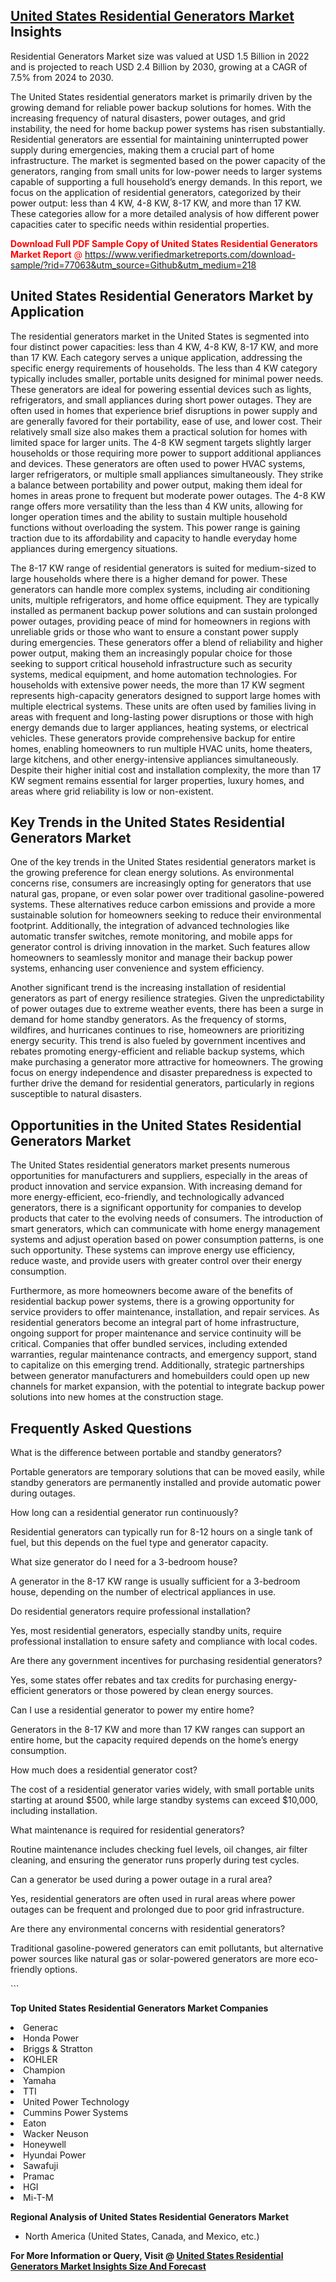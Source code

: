 <h2><a href="https://www.verifiedmarketreports.com/download-sample/?rid=77063&amp;utm_source=Github&amp;utm_medium=218" target="_blank">United States Residential Generators Market</a> Insights</h2><p>Residential Generators Market size was valued at USD 1.5 Billion in 2022 and is projected to reach USD 2.4 Billion by 2030, growing at a CAGR of 7.5% from 2024 to 2030.</p><p> <p>The United States residential generators market is primarily driven by the growing demand for reliable power backup solutions for homes. With the increasing frequency of natural disasters, power outages, and grid instability, the need for home backup power systems has risen substantially. Residential generators are essential for maintaining uninterrupted power supply during emergencies, making them a crucial part of home infrastructure. The market is segmented based on the power capacity of the generators, ranging from small units for low-power needs to larger systems capable of supporting a full household’s energy demands. In this report, we focus on the application of residential generators, categorized by their power output: less than 4 KW, 4-8 KW, 8-17 KW, and more than 17 KW. These categories allow for a more detailed analysis of how different power capacities cater to specific needs within residential properties. <p><span class=""><span style="color: #ff0000;"><strong>Download Full PDF Sample Copy of United States Residential Generators Market Report</strong> @ </span><a href="https://www.verifiedmarketreports.com/download-sample/?rid=77063&amp;utm_source=Github&amp;utm_medium=218" target="_blank">https://www.verifiedmarketreports.com/download-sample/?rid=77063&amp;utm_source=Github&amp;utm_medium=218</a></span></p></p> <h2>United States Residential Generators Market by Application</h2> <p>The residential generators market in the United States is segmented into four distinct power capacities: less than 4 KW, 4-8 KW, 8-17 KW, and more than 17 KW. Each category serves a unique application, addressing the specific energy requirements of households. The less than 4 KW category typically includes smaller, portable units designed for minimal power needs. These generators are ideal for powering essential devices such as lights, refrigerators, and small appliances during short power outages. They are often used in homes that experience brief disruptions in power supply and are generally favored for their portability, ease of use, and lower cost. Their relatively small size also makes them a practical solution for homes with limited space for larger units. The 4-8 KW segment targets slightly larger households or those requiring more power to support additional appliances and devices. These generators are often used to power HVAC systems, larger refrigerators, or multiple small appliances simultaneously. They strike a balance between portability and power output, making them ideal for homes in areas prone to frequent but moderate power outages. The 4-8 KW range offers more versatility than the less than 4 KW units, allowing for longer operation times and the ability to sustain multiple household functions without overloading the system. This power range is gaining traction due to its affordability and capacity to handle everyday home appliances during emergency situations.</p> <p>The 8-17 KW range of residential generators is suited for medium-sized to large households where there is a higher demand for power. These generators can handle more complex systems, including air conditioning units, multiple refrigerators, and home office equipment. They are typically installed as permanent backup power solutions and can sustain prolonged power outages, providing peace of mind for homeowners in regions with unreliable grids or those who want to ensure a constant power supply during emergencies. These generators offer a blend of reliability and higher power output, making them an increasingly popular choice for those seeking to support critical household infrastructure such as security systems, medical equipment, and home automation technologies. For households with extensive power needs, the more than 17 KW segment represents high-capacity generators designed to support large homes with multiple electrical systems. These units are often used by families living in areas with frequent and long-lasting power disruptions or those with high energy demands due to larger appliances, heating systems, or electrical vehicles. These generators provide comprehensive backup for entire homes, enabling homeowners to run multiple HVAC units, home theaters, large kitchens, and other energy-intensive appliances simultaneously. Despite their higher initial cost and installation complexity, the more than 17 KW segment remains essential for larger properties, luxury homes, and areas where grid reliability is low or non-existent.</p> <h2>Key Trends in the United States Residential Generators Market</h2> <p>One of the key trends in the United States residential generators market is the growing preference for clean energy solutions. As environmental concerns rise, consumers are increasingly opting for generators that use natural gas, propane, or even solar power over traditional gasoline-powered systems. These alternatives reduce carbon emissions and provide a more sustainable solution for homeowners seeking to reduce their environmental footprint. Additionally, the integration of advanced technologies like automatic transfer switches, remote monitoring, and mobile apps for generator control is driving innovation in the market. Such features allow homeowners to seamlessly monitor and manage their backup power systems, enhancing user convenience and system efficiency.</p> <p>Another significant trend is the increasing installation of residential generators as part of energy resilience strategies. Given the unpredictability of power outages due to extreme weather events, there has been a surge in demand for home standby generators. As the frequency of storms, wildfires, and hurricanes continues to rise, homeowners are prioritizing energy security. This trend is also fueled by government incentives and rebates promoting energy-efficient and reliable backup systems, which make purchasing a generator more attractive for homeowners. The growing focus on energy independence and disaster preparedness is expected to further drive the demand for residential generators, particularly in regions susceptible to natural disasters.</p> <h2>Opportunities in the United States Residential Generators Market</h2> <p>The United States residential generators market presents numerous opportunities for manufacturers and suppliers, especially in the areas of product innovation and service expansion. With increasing demand for more energy-efficient, eco-friendly, and technologically advanced generators, there is a significant opportunity for companies to develop products that cater to the evolving needs of consumers. The introduction of smart generators, which can communicate with home energy management systems and adjust operation based on power consumption patterns, is one such opportunity. These systems can improve energy use efficiency, reduce waste, and provide users with greater control over their energy consumption.</p> <p>Furthermore, as more homeowners become aware of the benefits of residential backup power systems, there is a growing opportunity for service providers to offer maintenance, installation, and repair services. As residential generators become an integral part of home infrastructure, ongoing support for proper maintenance and service continuity will be critical. Companies that offer bundled services, including extended warranties, regular maintenance contracts, and emergency support, stand to capitalize on this emerging trend. Additionally, strategic partnerships between generator manufacturers and homebuilders could open up new channels for market expansion, with the potential to integrate backup power solutions into new homes at the construction stage.</p> <h2>Frequently Asked Questions</h2> <p>What is the difference between portable and standby generators?</p> <p>Portable generators are temporary solutions that can be moved easily, while standby generators are permanently installed and provide automatic power during outages.</p> <p>How long can a residential generator run continuously?</p> <p>Residential generators can typically run for 8-12 hours on a single tank of fuel, but this depends on the fuel type and generator capacity.</p> <p>What size generator do I need for a 3-bedroom house?</p> <p>A generator in the 8-17 KW range is usually sufficient for a 3-bedroom house, depending on the number of electrical appliances in use.</p> <p>Do residential generators require professional installation?</p> <p>Yes, most residential generators, especially standby units, require professional installation to ensure safety and compliance with local codes.</p> <p>Are there any government incentives for purchasing residential generators?</p> <p>Yes, some states offer rebates and tax credits for purchasing energy-efficient generators or those powered by clean energy sources.</p> <p>Can I use a residential generator to power my entire home?</p> <p>Generators in the 8-17 KW and more than 17 KW ranges can support an entire home, but the capacity required depends on the home’s energy consumption.</p> <p>How much does a residential generator cost?</p> <p>The cost of a residential generator varies widely, with small portable units starting at around $500, while large standby systems can exceed $10,000, including installation.</p> <p>What maintenance is required for residential generators?</p> <p>Routine maintenance includes checking fuel levels, oil changes, air filter cleaning, and ensuring the generator runs properly during test cycles.</p> <p>Can a generator be used during a power outage in a rural area?</p> <p>Yes, residential generators are often used in rural areas where power outages can be frequent and prolonged due to poor grid infrastructure.</p> <p>Are there any environmental concerns with residential generators?</p> <p>Traditional gasoline-powered generators can emit pollutants, but alternative power sources like natural gas or solar-powered generators are more eco-friendly options.</p> ```</p><p><strong>Top United States Residential Generators Market Companies</strong></p><div data-test-id=""><p><li>Generac</li><li> Honda Power</li><li> Briggs & Stratton</li><li> KOHLER</li><li> Champion</li><li> Yamaha</li><li> TTI</li><li> United Power Technology</li><li> Cummins Power Systems</li><li> Eaton</li><li> Wacker Neuson</li><li> Honeywell</li><li> Hyundai Power</li><li> Sawafuji</li><li> Pramac</li><li> HGI</li><li> Mi-T-M</li></p><div><strong>Regional Analysis of&nbsp;United States Residential Generators Market</strong></div><ul><li dir="ltr"><p dir="ltr">North America&nbsp;(United States, Canada, and Mexico, etc.)</p></li></ul><p><strong>For More Information or Query, Visit @&nbsp;</strong><strong><a href="https://www.verifiedmarketreports.com/product/global-residential-generators-market-growth-2019-2024/?utm_source=Github&amp;utm_medium=218" target="_blank">United States Residential Generators Market Insights Size And Forecast</a></strong></p></div>
